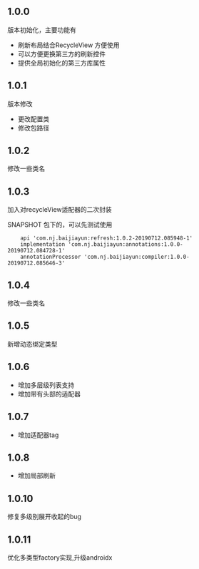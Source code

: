## 1.0.0

版本初始化，主要功能有
* 刷新布局结合RecycleView 方便使用
* 可以方便更换第三方的刷新控件
* 提供全局初始化的第三方库属性

## 1.0.1
版本修改
* 更改配置类
* 修改包路径
## 1.0.2
修改一些类名

## 1.0.3
加入对recycleView适配器的二次封装

SNAPSHOT 包下的，可以先测试使用
```
    api 'com.nj.baijiayun:refresh:1.0.2-20190712.085948-1'
    implementation 'com.nj.baijiayun:annotations:1.0.0-20190712.084728-1'
    annotationProcessor 'com.nj.baijiayun:compiler:1.0.0-20190712.085646-3'

```

## 1.0.4
修改一些类名

## 1.0.5
新增动态绑定类型 

## 1.0.6
* 增加多层级列表支持
* 增加带有头部的适配器 

## 1.0.7
* 增加适配器tag 

## 1.0.8
* 增加局部刷新

## 1.0.10
修复多级别展开收起的bug

## 1.0.11
优化多类型factory实现,升级androidx